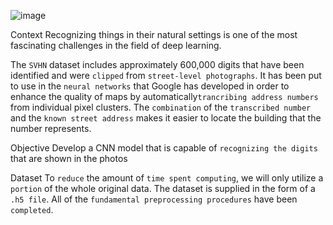 ![image](https://user-images.githubusercontent.com/113231185/213877261-b7715257-75f0-4768-9d08-df66326a1e14.png)


Context
Recognizing things in their natural settings is one of the most fascinating challenges in the field of deep learning.

The `SVHN` dataset includes approximately 600,000 digits that have been identified and were `clipped` from `street-level photographs`. It has been put to use in the `neural networks` that Google has developed in order to enhance the quality of maps by automatically`trancribing address numbers` from individual pixel clusters. The `combination` of the `transcribed number` and the `known street address` makes it easier to locate the building that the number represents.

Objective
Develop a CNN model that is capable of `recognizing the digits` that are shown in the photos

Dataset
To `reduce` the amount of `time spent computing`, we will only utilize a `portion` of the whole original data. The dataset is supplied in the form of a `.h5 file`. All of the `fundamental preprocessing procedures` have been `completed`.

